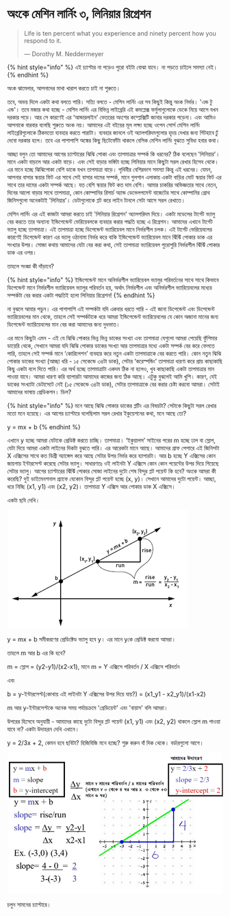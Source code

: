 # অংকে মেশিন লার্নিং ৩, লিনিয়ার রিগ্রেশন

> Life is ten percent what you experience and ninety percent how you respond to it.
>
>   
> ― Dorothy M. Neddermeyer

{% hint style="info" %}
এই চ্যাপ্টার না পড়েও পুরো বইটা বোঝা যাবে। না পড়তে চাইলে সমস্যা নেই। 
{% endhint %}

অংক ঝামেলার, আপনাদের মাথা খারাপ করতে চাই না শুরুতে। 

তবে, অভয় দিলে একটা কথা বলতে পারি। সত্যি বলতে - মেশিন লার্নিং এর সব কিছুই কিন্তু অংক নির্ভর। 'এন্ড টু এন্ড'। তবে মজার কথা হচ্ছে - মেশিন লার্নিং এর বিভিন্ন লাইব্রেরি এই কমপ্লেক্স ফর্মুলাগুলোকে ডেকে নিয়ে আসে যখন দরকার পড়ে। আর সে কারণেই এর ‘আন্ডারলাইন’ ভেতরের অংশের কম্প্লেক্সিটি জানার দরকার পড়েনা। এবং আমিও আপনাকে বারবার বলেছি শুরুতে অংক নয়। আমাদের এই বইয়ের মূল লক্ষ্য হচ্ছে ওপেন সোর্স মেশিন লার্নিং লাইব্রেরিগুলোকে ঠিকমতো ব্যবহার করতে পারাটা। ব্যবহার জানলে ওই অ্যালগরিদমগুলোর হৃদয় দেখার জন্য গিটহাবে ঢুঁ দেবো দরকার হলে। তবে এর পাশাপাশি অঙ্কের কিছু ছিটেফোঁটা থাকলে বেসিক মেশিন লার্নিং বুঝতে সুবিধা হবার কথা।

আচ্ছা বলুন তো আমাদের আগের চ্যাপ্টারের ঝিঝি পোকা এবং তাপমাত্রার সম্পর্ক কি ধরনের? ঠিক বলেছেন 'লিনিয়ার'। মানে একটা বাড়লে আর একটা বাড়ে। এবং সেই বাড়ার ভঙ্গিটা হচ্ছে লিনিয়ার মানে কিছুটা সরল রেখার হিসেব থেকে। এর মানে হচ্ছে ঝিঝিপোকা বেশি ডাকে যখন তাপমাত্রা বাড়ে। পৃথিবীর বেশিরভাগ সমস্যা কিন্তু এই ধরনের। যেমন, আপনার বাসার স্কয়ার ফিট এর সাথে সেই বাসার দামের সম্পর্ক, মানে গুলশান এলাকায় একটা বাড়ির মোট স্কয়ার ফিট এর সাথে তার দামের একটা সম্পর্ক আছে। যত বেশি স্কয়ার ফিট কত দাম বেশি। আমার চাকরির অভিজ্ঞতার সাথে বেতন, দিনের আলো বাড়ার সাথে তাপমাত্রা, কোন কোম্পানির রিসার্চ অ্যান্ড ডেভেলপমেন্ট বাজেটের সাথে কোম্পানির গ্রোথ জিনিসগুলো অনেকটাই 'লিনিয়ার'। ডেটাগুলোকে প্লট করে লাইন টানলে সেটা আসে সরল রেখাতে। 

মেশিন লার্নিং এর এই কাজটা আমরা করতে চাই 'লিনিয়ার রিগ্রেশন' অ্যালগরিদম দিয়ে। একটা মডেলের টার্গেট ভ্যালু বের করতে তার অন্যান্য ইন্ডিপেন্ডেন্ট ভেরিয়েবলকে ব্যবহার করার পদ্ধতি হচ্ছে এ রিগ্রেশন। আমাদের এখানে টার্গেট ভ্যালু হচ্ছে তাপমাত্রা। এই তাপমাত্রা হচ্ছে ডিপেন্ডেন্ট ভ্যারিয়েবল মানে নির্ভরশীল চলক। এই টার্গেট ভেরিয়েবলের কারণেই ডিপেন্ডেন্ট কারণ এর ভ্যালু ওঠানামা নির্ভর করে বাকি ইন্ডিপেন্ডেন্ট ভ্যারিয়েবল মানে ঝিঁঝিঁ পোকার ডাক এর সংখ্যার উপর। সোজা কথায় আমাদের যেটা বের করা কথা, সেই তাপমাত্রা ভ্যারিয়েবল পুরোপুরি নির্ভরশীল ঝিঁঝিঁ পোকার ডাক এর ওপর।

তাহলে সংজ্ঞা কী দাঁড়াবে? 

{% hint style="info" %}
ইন্ডিপেন্ডেন্ট মানে অনির্ভরশীল ভ্যারিয়েবল ভ্যালুর পরিবর্তনের সাথে সাথে কিভাবে ডিপেন্ডেন্ট মানে নির্ভরশীল ভ্যারিয়েবল ভ্যালুর পরিবর্তন হয়, অর্থাৎ নির্ভরশীল এবং অনির্ভরশীল ভ্যারিয়েবলের মধ্যের সম্পর্কটা বের করার একটা পদ্ধতিই হলো লিনিয়ার রিগ্রেশন! 
{% endhint %}

না বুঝলে আবার পড়ুন। এর পাশাপাশি এই সম্পর্কটা যদি একবার ধরতে পারি - এই জানা ডিপেন্ডেন্ট এবং ডিপেন্ডেন্ট ভ্যারিয়েবলের মান থেকে, তাহলে সেই সম্পর্কটাকে ধরে আমরা ইন্ডিপেন্ডেন্ট ভ্যারিয়েবলের যে কোন অজানা মানের জন্য ডিপেন্ডেন্ট ভ্যারিয়েবলের মান বের করা আমাদের জন্য দুধভাত।

এর মানে কিছুটা এমন - এই যে ঝিঝি পোকার ভিন্ন ভিন্ন ডাকের সংখ্যা এবং তাপমাত্রা যেগুলো আমরা পেয়েছি ফুঁপিমার ডায়েরি থেকে, সেখানে আমরা যদি ঝিঝি পোকার ডাকের সংখ্যা আর তাপমাত্রার মধ্যে একটা সম্পর্ক বের করে ফেলতে পারি, তাহলে সেই সম্পর্ক মানে ‘কোরিলেশন’ ব্যবহার করে নতুন একটা তাপমাত্রাকে বের করতে পারি। কোন নতুন ঝিঝি পোকার ডাকের সংখ্যা \(আচ্ছা ধরি - ১৫ সেকেন্ডে ৩৪টা ডাক\), সেটার ‘করেস্পন্ডিং’ তাপমাত্রা ধারণা করে প্রায় কাছাকাছি কিছু একটা বলে দিতে পারি। এর অর্থ হচ্ছে তাপমাত্রাটা একদম ঠিক না হলেও, খুব কাছাকাছি একটা তাপমাত্রার মান পাওয়া যাবে। আমরা ধারণা করি ব্যাপারটা আমাদের কাজের জন্য ঠিক আছে। এটুকু বুঝলেই আমি খুশি। কারণ, যেই ডাকের সংখ্যাটা ডেটাসেটে নেই \(১৫ সেকেন্ডে ৩৪টা ডাক\), সেটার তাপমাত্রাকে বের করার চেষ্টা করবো আমরা। সেটাই আমাদের ভাষায় প্রেডিকশন। ডিল?

{% hint style="info" %}
মনে আছে ঝিঝি পোকার ডাকের প্লটিং এর বিষয়টা? সেটাকে কিছুটা সরল রেখার মতো মনে হয়েছে। এর আগের চ্যাপ্টারে বলেছিলাম সরল রেখার ইকুয়েশনের কথা, মনে আছে তো?

y = mx + b
{% endhint %}

এখানে y হচ্ছে আমরা যেটাকে প্রেডিক্ট করতে চাচ্ছি। তাপমাত্রা। ‘ইকুয়ালস’ সাইনের পরের m হচ্ছে ঢাল বা স্লোপ, যেটা দিয়ে আমরা একটা লাইনের দিকটা বুঝতে পারি। এর আরেকটা মানে আছে। আমাদের গ্রাফ পেপারে এই জিনিসটা X এক্সিসের সাথে কত ডিগ্রী অ্যাঙ্গেল করে আছে সেটার উপর নির্ভর করে ব্যাপারটা। আর b হচ্ছে Y এক্সিসের কোন জায়গায় ইন্টারসেপ্ট করেছে সেটার ভ্যালু। সাধারণতঃ ওই লাইনটা Y এক্সিসে কোন কোন পয়েন্টের উপর দিয়ে গিয়েছে সেটার ভ্যালু। আগের চ্যাপ্টারের ঝিঁঝিঁ পোকার সোজা লাইনের দুটো শেষ বিন্দুর প্লট পয়েন্ট কি হবে? অংকে আমরা কী করেছি? দুই ডাইমেনশনাল গ্র্যাফে যেকোন বিন্দুর প্লট পয়েন্ট হচ্ছে \(x, y\)। সেখানে আমাদের দুটো পয়েন্ট। আচ্ছা, ধরে নিচ্ছি \(x1, y1\) এবং \(x2, y2\)। তাপমাত্রা Y এক্সিস আর পোকার ডাক X এক্সিসে। 

একটা ছবি দেখি। 

 

![y1 &#x98F;&#x9AC;&#x982; y2, x1 &#x98F;&#x9AC;&#x982; x2 &#x98F;&#x9B0; &#x9AE;&#x9A7;&#x9CD;&#x9AF;&#x9C7; &#x9AA;&#x9BE;&#x9B0;&#x9CD;&#x9A5;&#x995;&#x9CD;&#x9AF;&#x997;&#x9C1;&#x9B2;&#x9CB;&#x9B0; &#x9AD;&#x9BE;&#x997; &#x9B9;&#x99A;&#x9CD;&#x99B;&#x9C7; m](../.gitbook/assets/test22.png)

y = mx + b সমীকরণের প্রেডিক্টেড ভ্যালু হবে y। এর মানে yকে প্রেডিক্ট করবো আমরা।

তাহলে m আর b এর কি হবে?

m = স্লোপ = \(y2-y1\)/\(x2-x1\), মানে m = Y এক্সিসে পরিবর্তন / X এক্সিসে পরিবর্তন

এবং

b = y-ইন্টারসেপ্ট\(কোথায় এই লাইনটা Y এক্সিসের উপর দিয়ে যায়?\) = \(x1_y1 - x2_y1\)/\(x1-x2\)

m আর y-ইন্টারসেপ্টকে অনেক সময় পর্যায়ক্রমে 'গ্রেডিয়েন্ট' এবং 'বায়াস' বলি আমরা। 

উপরের হিসেবে অনুযায়ী - আমাদের কাছে দুটো বিন্দুর প্লট পয়েন্ট \(x1, y1\) এবং \(x2, y2\) থাকলে স্লোপ m পাওয়া যাবে না? একটা উদাহরন দেখি এখানে। 

y = 2/3x + 2, কেমন হবে ছবিটা? হিজিবিজি মনে হচ্ছে? শুরু করুন বাঁ দিক থেকে। বর্ডারগুলো আগে।  

![&#x9B2;&#x9BE;&#x987;&#x9A8;&#x9C7;&#x9B0; &#x9B8;&#x9AE;&#x9C0;&#x995;&#x9B0;&#x9A3; y = mx + b ](../.gitbook/assets/testtt.jpg)



চলুন সামনের চ্যাপ্টারে। 

